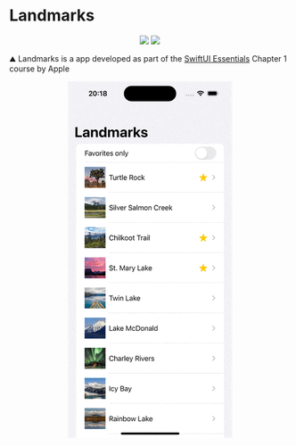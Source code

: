 # Landmarks

<p align="center">
  <a href="https://github.com/MateusAndreatta"><img src="https://img.shields.io/badge/language-swift-orange.svg"></a>
  <a href="https://github.com/MateusAndreatta"><img src="https://img.shields.io/github/repo-size/MateusAndreatta/Landmarks"></a>
</p>

⛰️ Landmarks is a app developed as part of the [SwiftUI Essentials](https://developer.apple.com/tutorials/swiftui) Chapter 1 course by Apple

<p align="center">
  <img width="295" height="640" src="https://github.com/MateusAndreatta/Landmarks/blob/main/Landmarks/ReadmeResources/landmarks.gif?raw=true">
</p>
